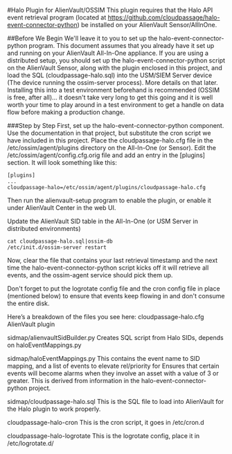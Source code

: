 #Halo Plugin for AlienVault/OSSIM
This plugin requires that the Halo API event retrieval program (located at https://github.com/cloudpassage/halo-event-connector-python) be installed on your AlienVault Sensor/AllInOne. 

##Before We Begin
We'll leave it to you to set up the halo-event-connector-python program.  This document assumes that you already have it set up and running on your AlienVault All-In-One appliance.  If you are using a distributed setup, you should set up the halo-event-connector-python script on the AlienVault Sensor, along with the plugin enclosed in this project, and load the SQL (cloudpassage-halo.sql) into the USM/SIEM Server device (The device running the ossim-server process).  More details on that later.
Installing this into a test environment beforehand is recommended (OSSIM is free, after all)... it doesn't take very long to get this going and it is well worth your time to play around in a test environment to get a handle on data flow before making a production change.

###Step by Step
First, set up the halo-event-connector-python component.  Use the documentation in that project, but substitute the cron script we have included in this project.  Place the cloudpassage-halo.cfg file in the /etc/ossim/agent/plugins directory on the All-In-One (or Sensor).  Edit the /etc/ossim/agent/config.cfg.orig file and add an entry in the [plugins] section.  It will look something like this:

    [plugins]
    ...
    cloudpassage-halo=/etc/ossim/agent/plugins/cloudpassage-halo.cfg
Then run the alienvault-setup program to enable the plugin, or enable it under AlienVault Center in the web UI.

Update the AlienVault SID table in the All-In-One (or USM Server in distributed environments)

    cat cloudpassage-halo.sql|ossim-db
    /etc/init.d/ossim-server restart

Now, clear the file that contains your last retrieval timestamp and the next time the halo-event-connector-python script kicks off it will retrieve all events, and the ossim-agent service should pick them up.

Don't forget to put the logrotate config file and the cron config file in place (mentioned below) to ensure that events keep flowing in and don't consume the entire disk.

Here’s a breakdown of the files you see here:
cloudpassage-halo.cfg   			AlienVault plugin

sidmap/alienvaultSidBuilder.py		Creates SQL script from Halo SIDs, depends on haloEventMappings.py

sidmap/haloEventMappings.py		    This contains the event name to SID mapping, and a list of events to elevate rel/priority for Ensures that certain events will become alarms when they involve an asset with a value of 3 or greater.  This is derived from information in the halo-event-connector-python project.

sidmap/cloudpassage-halo.sql        This is the SQL file to load into AlienVault for the Halo plugin to work properly.

cloudpassage-halo-cron              This is the cron script, it goes in /etc/cron.d

cloudpassage-halo-logrotate         This is the logrotate config, place it in /etc/logrotate.d/

